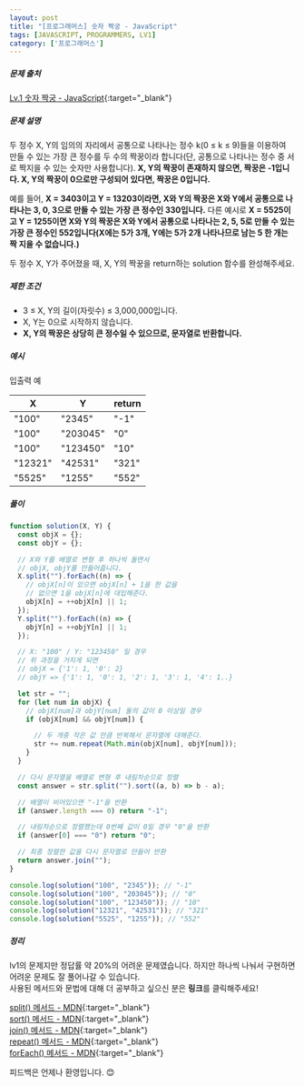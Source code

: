 ```yaml
---
layout: post
title: "[프로그래머스] 숫자 짝궁 - JavaScript"
tags: [JAVASCRIPT, PROGRAMMERS, LV1]
category: ['프로그래머스']
---
```


##### 문제 출처

[Lv.1 숫자 짝궁 - JavaScript](https://school.programmers.co.kr/learn/courses/30/lessons/131128?language=javascript){:target="\_blank"}

##### 문제 설명

두 정수 X, Y의 임의의 자리에서 공통으로 나타나는 정수 k(0 ≤ k ≤ 9)들을 이용하여 만들 수 있는 가장 큰 정수를 두 수의 짝꿍이라 합니다(단, 공통으로 나타나는 정수 중 서로 짝지을 수 있는 숫자만 사용합니다). **X, Y의 짝꿍이 존재하지 않으면, 짝꿍은 -1입니다. X, Y의 짝꿍이 0으로만 구성되어 있다면, 짝꿍은 0입니다.**

예를 들어, **X = 3403이고 Y = 13203이라면, X와 Y의 짝꿍은 X와 Y에서 공통으로 나타나는 3, 0, 3으로 만들 수 있는 가장 큰 정수인 330입니다.** 다른 예시로 **X = 5525이고 Y = 1255이면 X와 Y의 짝꿍은 X와 Y에서 공통으로 나타나는 2, 5, 5로 만들 수 있는 가장 큰 정수인 552입니다(X에는 5가 3개, Y에는 5가 2개 나타나므로 남는 5 한 개는 짝 지을 수 없습니다.)**

두 정수 X, Y가 주어졌을 때, X, Y의 짝꿍을 return하는 solution 함수를 완성해주세요.

##### 제한 조건

- 3 ≤ X, Y의 길이(자릿수) ≤ 3,000,000입니다.
- X, Y는 0으로 시작하지 않습니다.
- **X, Y의 짝꿍은 상당히 큰 정수일 수 있으므로, 문자열로 반환합니다.**

##### 예시

입출력 예

| X       | Y        | return |
| ------- | -------- | ------ |
| "100"   | "2345"   | "-1"   |
| "100"   | "203045" | "0"    |
| "100"   | "123450" | "10"   |
| "12321" | "42531"  | "321"  |
| "5525"  | "1255"   | "552"  |

##### 풀이

```javascript
function solution(X, Y) {
  const objX = {};
  const objY = {};

  // X와 Y를 배열로 변형 후 하나씩 돌면서
  // objX, objY를 만들어줍니다.
  X.split("").forEach((n) => {
    // objX[n]이 있으면 objX[n] + 1을 한 값을
    // 없으면 1을 objX[n]에 대입해준다.
    objX[n] = ++objX[n] || 1;
  });
  Y.split("").forEach((n) => {
    objY[n] = ++objY[n] || 1;
  });

  // X: "100" / Y: "123450" 일 경우
  // 위 과정을 거치게 되면
  // objX = {'1': 1, '0': 2} 
  // objY => {'1': 1, '0': 1, '2': 1, '3': 1, '4': 1..}

  let str = "";
  for (let num in objX) {
    // objX[num]과 objY[num] 둘의 값이 0 이상일 경우
    if (objX[num] && objY[num]) {

      // 두 개중 작은 값 만큼 반복해서 문자열에 대해준다.
      str += num.repeat(Math.min(objX[num], objY[num]));
    }
  }

  // 다시 문자열을 배열로 변형 후 내림차순으로 정렬
  const answer = str.split("").sort((a, b) => b - a);

  // 배열이 비어있으면 "-1"을 반환
  if (answer.length === 0) return "-1";

  // 내림차순으로 정렬했는데 0번째 값이 0일 경우 "0"을 반환
  if (answer[0] === "0") return "0";

  // 최종 정렬한 값을 다시 문자열로 만들어 반환
  return answer.join("");
}

console.log(solution("100", "2345")); // "-1"
console.log(solution("100", "203045")); // "0"
console.log(solution("100", "123450")); // "10"
console.log(solution("12321", "42531")); // "321"
console.log(solution("5525", "1255")); // "552"
```

##### 정리

lv1의 문제지만 정답률 약 20%의 어려운 문제였습니다. 하지만 하나씩 나눠서 구현하면 어려운 문제도 잘 풀어나갈 수 있습니다.<br />
사용된 메서드와 문법에 대해 더 공부하고 싶으신 분은 **링크**를 클릭해주세요!

[split() 메서드 - MDN](https://developer.mozilla.org/ko/docs/Web/JavaScript/Reference/Global_Objects/String/split){:target="\_blank"}<br />
[sort() 메서드 - MDN](https://developer.mozilla.org/ko/docs/Web/JavaScript/Reference/Global_Objects/Array/sort){:target="\_blank"}<br />
[join() 메서드 - MDN](https://developer.mozilla.org/ko/docs/Web/JavaScript/Reference/Global_Objects/Array/join){:target="\_blank"}<br />
[repeat() 메서드 - MDN](https://developer.mozilla.org/en-US/docs/Web/JavaScript/Reference/Global_Objects/String/repeat){:target="\_blank"}<br />
[forEach() 메서드 - MDN](https://developer.mozilla.org/ko/docs/Web/JavaScript/Reference/Global_Objects/Array/forEach){:target="\_blank"}

피드백은 언제나 환영입니다. 😊
